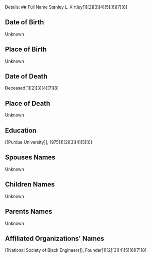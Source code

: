Details: ## Full Name
Stanley L. Kirtley[1][2][3][4][5][6][7][8]

## Date of Birth
Unknown

## Place of Birth
Unknown

## Date of Death
Deceased[1][2][3][4][7][8]

## Place of Death
Unknown

## Education
[[Purdue University]], 1975[1][2][3][4][5][6]

## Spouses Names
Unknown

## Children Names
Unknown

## Parents Names
Unknown

## Affiliated Organizations' Names
[[National Society of Black Engineers]], Founder[1][2][3][4][5][6][7][8]


